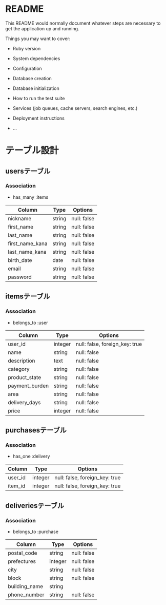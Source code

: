 # README

This README would normally document whatever steps are necessary to get the
application up and running.

Things you may want to cover:

* Ruby version

* System dependencies

* Configuration

* Database creation

* Database initialization

* How to run the test suite

* Services (job queues, cache servers, search engines, etc.)

* Deployment instructions

* ...
# テーブル設計

## usersテーブル

### Association
- has_many :items


| Column              | Type   | Options     |
| ------------------- | ------ | ----------- |
| nickname            | string | null: false |
| first_name          | string | null: false |
| last_name           | string | null: false |
| first_name_kana     | string | null: false |
| last_name_kana      | string | null: false |
| birth_date          | date   | null: false |
| email               | string | null: false |
| password            | string | null: false |




## itemsテーブル

### Association
- belongs_to :user


| Column              | Type   | Options                         |
| ------------------- | ------ | ------------------------------- |
| user_id             | integer | null: false, foreign_key: true |
| name                | string | null: false                     |
| description         | text   | null: false                     |
| category            | string | null: false                     |
| product_state       | string | null: false                     |
| payment_burden      | string | null: false                     |
| area                | string | null: false                     |
| delivery_days       | string | null: false                     |
| price               | integer | null: false                    |



## purchasesテーブル

### Association
- has_one :delivery

| Column              | Type   | Options                         |
| ------------------- | ------ | ------------------------------- |
| user_id             | integer | null: false, foreign_key: true |
| item_id             | integer | null: false, foreign_key: true |



## deliveriesテーブル

### Association
- belongs_to :purchase

| Column              | Type   | Options     |
| ------------------- | ------ | ----------- |
| postal_code         | string | null: false |
| prefectures         | integer| null: false |
| city                | string | null: false |
| block               | string | null: false |
| building_name       | string |             |
| phone_number        | string | null: false |